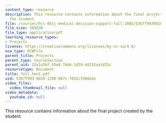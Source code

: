 ```yaml
---
content_type: resource
description: This resource contains information about the final project created by
  the student.
file: /courses/hst-951j-medical-decision-support-fall-2005/53b7f9939d181290867cf652cfd60a5e_full_text.pdf
file_size: 283630
file_type: application/pdf
learning_resource_types:
- Projects
license: https://creativecommons.org/licenses/by-nc-sa/4.0/
ocw_type: OCWFile
parent_title: Projects
parent_type: CourseSection
parent_uid: 12e1a3bf-55e8-7deb-1d39-d4152aa1d25c
resourcetype: Document
title: full_text.pdf
uid: 53b7f993-9d18-1290-867c-f652cfd60a5e
video_files:
  video_thumbnail_file: null
video_metadata:
  youtube_id: null
---
```

This resource contains information about the final project created by the student.